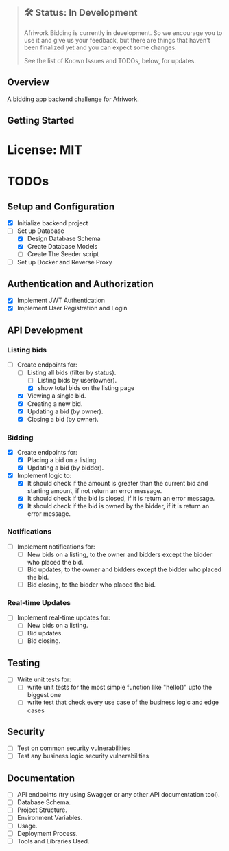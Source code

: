 > ## 🛠 Status: In Development
>
> Afriwork Bidding is currently in development. So we encourage you to use it and give us your feedback, but there are things that haven't been finalized yet and you can expect some changes.
>
> See the list of Known Issues and TODOs, below, for updates.

## Overview

A bidding app backend challenge for Afriwork.

## Getting Started

# License: MIT

# TODOs

## Setup and Configuration

- [x] Initialize backend project
- [ ] Set up Database
    - [x] Design Database Schema
    - [x] Create Database Models
    - [ ] Create The Seeder script
- [ ] Set up Docker and Reverse Proxy

## Authentication and Authorization

- [x] Implement JWT Authentication
- [x] Implement User Registration and Login

## API Development

### Listing bids

- [ ] Create endpoints for:
    - [ ] Listing all bids (filter by status).
        - [ ] Listing bids by user(owner).
        - [x] show total bids on the listing page
    - [x] Viewing a single bid.
    - [x] Creating a new bid.
    - [x] Updating a bid (by owner).
    - [x] Closing a bid (by owner).

### Bidding

- [x] Create endpoints for:
    - [x] Placing a bid on a listing.
    - [x] Updating a bid (by bidder).
- [x] Implement logic to:
    - [x] It should check if the amount is greater than the current bid and starting amount, if not return an error message.
    - [x] It should check if the bid is closed, if it is return an error message.
    - [x] It should check if the bid is owned by the bidder, if it is return an error message.

### Notifications

- [ ] Implement notifications for:
    - [ ] New bids on a listing, to the owner and bidders except the bidder who placed the bid.
    - [ ] Bid updates, to the owner and bidders except the bidder who placed the bid.
    - [ ] Bid closing, to the bidder who placed the bid.

### Real-time Updates

- [ ] Implement real-time updates for:
    - [ ] New bids on a listing.
    - [ ] Bid updates.
    - [ ] Bid closing.

## Testing

- [ ] Write unit tests for:
    - [ ] write unit tests for the most simple function like "hello()" upto the biggest one
    - [ ] write test that check every use case of the business logic and edge cases

## Security

- [ ] Test on common security vulnerabilities
- [ ] Test any business logic security vulnerabilities

## Documentation

- [ ] API endpoints (try using Swagger or any other API documentation tool).
- [ ] Database Schema.
- [ ] Project Structure.
- [ ] Environment Variables.
- [ ] Usage.
- [ ] Deployment Process.
- [ ] Tools and Libraries Used.
